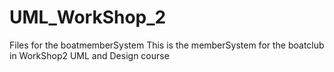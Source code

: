 UML_WorkShop_2
==============

Files for the boatmemberSystem
This is the memberSystem for the boatclub in WorkShop2 UML and Design course
